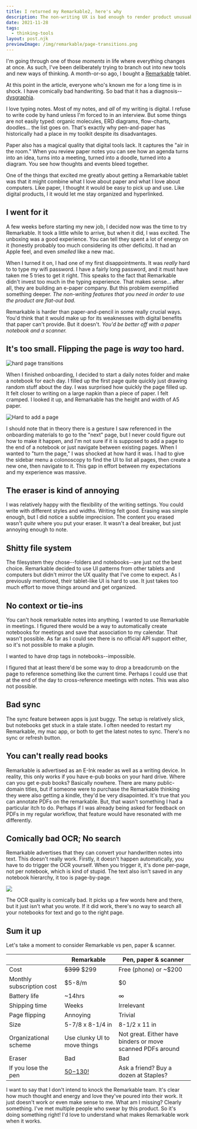 ```yaml
---
title: I returned my Remarkable2, here's why
description: The non-writing UX is bad enough to render product unusuable
date: 2021-11-28
tags:
  - thinking-tools
layout: post.njk
previewImage: /img/remarkable/page-transitions.png
---
```


I'm going through one of those _moments_ in life where everything changes at once. As such, I've been deliberately trying to branch out into new tools and new ways of thinking. A month-or-so ago, I bought a [Remarkable](https://remarkable.com/store/remarkable-2) tablet.

At this point in the article, everyone who's known me for a long time is in shock. I have comically bad handwriting. So bad that it has a diagnosis--[dysgraphia](https://en.wikipedia.org/wiki/Dysgraphia).

I love typing notes. Most of my notes, and _all_ of my writing is digital. I refuse to write code by hand unless I'm forced to in an interview. But some things are not easily typed: organic molecules, ERD diagrams, flow-charts, doodles... the list goes on. That's exactly why pen-and-paper has historically had a place in my toolkit despite its disadvantages.

Paper also has a magical quality that digital tools lack. It captures the "air in the room." When you review paper notes you can see how an agenda turns into an idea, turns into a meeting, turned into a doodle, turned into a diagram. You see how thoughts and events bleed together.

One of the things that excited me greatly about getting a Remarkable tablet was that it might combine what I love about paper and what I love about computers. Like paper, I thought it would be easy to pick up and use. Like digital products, I it would let me stay organized and hyperlinked.

## I went for it

A few weeks before starting my new job, I decided now was the time to try Remarkable. It took a little while to arrive, but when it did, I was excited. The unboxing was a good experience. You can tell they spent a lot of energy on it (honestly probably too much considering its other deficits). It had an Apple feel, and even _smelled_ like a new mac.

When I turned it on, I had one of my first disappointments. It was _really_ hard to to type my wifi password. I have a fairly long password, and it must have taken me 5 tries to get it right. This speaks to the fact that Remarkable didn't invest too much in the typing experience. That makes sense... after all, they are building an e-paper company. But this problem exemplified something deeper. _The non-writing features that you *need* in order to use the product are flat-out bad._

Remarkable is harder than paper-and-pencil in some really crucial ways. You'd think that it would make up for its weaknesses with digital benefits that paper can't provide. But it doesn't. _You'd be better off with a paper notebook and a scanner._

## It's too small. Flipping the page is _way_ too hard.

![hard page transitions](/img/remarkable/page-transitions.png)

When I finished onboarding, I decided to start a daily notes folder and make a notebook for each day. I filled up the first page quite quickly just drawing random stuff about the day. I was surprised how quickly the page filled up. It felt closer to writing on a large napkin than a piece of paper. I felt cramped. I looked it up, and Remarkable has the height and width of A5 paper.

![Hard to add a page](/img/remarkable/adding-page.png)

I should note that in theory there is a gesture I saw referenced in the onboarding materials to go to the "next" page, but I never could figure out how to make it happen, and I'm not sure if it is supposed to add a page to the end of a notebook or just navigate between existing pages. When I wanted to "turn the page," I was shocked at how hard it was. I had to give the sidebar menu a colonoscopy to find the UI to list all pages, then create a new one, then navigate to it. This gap in effort between my expectations and my experience was massive.

## The eraser is kind of annoying

I was relatively happy with the flexibility of the writing settings. You could write with different styles and widths. Writing felt good. Erasing was simple enough, but I did notice a subtle imprecision. The content you erased wasn't _quite_ where you put your eraser. It wasn't a deal breaker, but just annoying enough to note.

## Shitty file system

The filesystem they chose--folders and notebooks--are just not the best choice. Remarkable decided to use UI patterns from other tablets and computers but didn't mirror the UX quality that I've come to expect. As I previously mentioned, their tablet-like UI is hard to use. It just takes too much effort to move things around and get organized.

## No context or tie-ins

You can't hook remarkable notes into anything. I wanted to use Remarkable in meetings. I figured there would be a way to automatically create notebooks for meetings and save that association to my calendar. That wasn't possible. As far as I could see there is no official API support either, so it's not possible to make a plugin.

I wanted to have drop tags in notebooks--impossible.

I figured that at least there'd be some way to drop a breadcrumb on the page to reference something like the current time. Perhaps I could use that at the end of the day to cross-reference meetings with notes. This was also not possible.

## Bad sync

The sync feature between apps is just buggy. The setup is relatively slick, but notebooks get stuck in a stale state. I often needed to restart my Remarkable, my mac app, or both to get the latest notes to sync. There's no sync or refresh button.

## You can't really read books

Remarkable is advertised as an E-Ink reader as well as a writing device. In reality, this only works if you have e-pub books on your hard drive. Where can you get e-pub books? Basically nowhere. There are many public-domain titles, but if someone were to purchase the Remarkable thinking they were also getting a kindle, they'd be very disapointed. It's true that you can annotate PDFs on the remarkable. But, that wasn't something I had a particular itch to do. Perhaps if I was already being asked for feedback on PDFs in my regular workflow, that feature would have resonated with me differently.

## Comically bad OCR; No search

Remarkable advertises that they can convert your handwritten notes into text. This doesn't really work. Firstly, it doesn't happen automatically, you have to do trigger the OCR yourself. When you trigger it, it's done per-page, not per notebook, which is kind of stupid. The text also isn't saved in any notebook hierarchy, it too is page-by-page.

<div class="flex flex-row justify-center">
  <img class="sm:w-2/3" src="/img/remarkable/ocr.png" />
</div>

The OCR quality is comically bad. It picks up a few words here and there, but it just isn't what you wrote. If it did work, there's no way to search all your notebooks for text and go to the right page.

## Sum it up

Let's take a moment to consider Remarkable vs pen, paper & scanner.

|                           | Remarkable                                                     | Pen, paper & scanner                                       |
| ------------------------- | -------------------------------------------------------------- | ---------------------------------------------------------- |
| Cost                      | ~~$399~~ $299                                                  | Free (phone) or ~$200                                      |
| Monthly subscription cost | $5-8/m                                                         | $0                                                         |
| Battery life              | ~14hrs                                                         | ∞                                                          |
| Shipping time             | Weeks                                                          | Irrelevant                                                 |
| Page flipping             | Annoying                                                       | Trivial                                                    |
| Size                      | 5-7/8 x 8-1/4 in                                               | 8-1/2 x 11 in                                              |
| Organizational scheme     | Use clunky UI to move things                                   | Not great. Either have binders or move scanned PDFs around |
| Eraser                    | Bad                                                            | Bad                                                        |
| If you lose the pen       | [$50-$130!](https://remarkable.com/store/remarkable-2/markers) | Ask a friend? Buy a dozen at Staples?                      |

I want to say that I don't intend to knock the Remarkable team. It's clear how much thought and energy and love they've poured into their work. It just doesn't work or even make sense to me. What am I missing? Clearly something. I've met multiple people who swear by this product. So it's doing something right! I'd love to understand what makes Remarkable work when it works.
